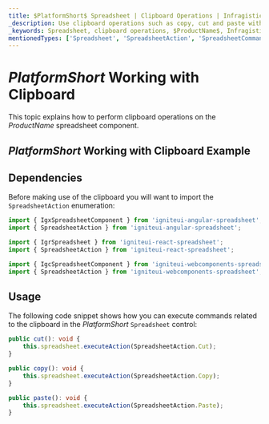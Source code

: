 ```yaml
---
title: $PlatformShort$ Spreadsheet | Clipboard Operations | Infragistics
_description: Use clipboard operations such as copy, cut and paste within Infragistics' $PlatformShort$ spreadsheet control. View Infragistics $ProductName$ spreadsheet demos today!
_keywords: Spreadsheet, clipboard operations, $ProductName$, Infragistics
mentionedTypes: ['Spreadsheet', 'SpreadsheetAction', 'SpreadsheetCommandType', 'Command']
---
```

# $PlatformShort$ Working with Clipboard

This topic explains how to perform clipboard operations on the $ProductName$ spreadsheet component.

## $PlatformShort$ Working with Clipboard Example


<code-view style="height: 500px" 
           data-demos-base-url="{environment:dvDemosBaseUrl}" 
           iframe-src="{environment:dvDemosBaseUrl}/excel/spreadsheet-clipboard" alt="$PlatformShort$ Working with Clipboard Example">
</code-view>
<sample-button src="excel/spreadsheet/clipboard"></sample-button>

<div class="divider--half"></div>

## Dependencies
Before making use of the clipboard you will want to import the `SpreadsheetAction` enumeration:

<!-- Angular -->
```ts
import { IgxSpreadsheetComponent } from 'igniteui-angular-spreadsheet';
import { SpreadsheetAction } from 'igniteui-angular-spreadsheet';
```

<!-- React -->
```ts
import { IgrSpreadsheet } from 'igniteui-react-spreadsheet';
import { SpreadsheetAction } from 'igniteui-react-spreadsheet';
```

```ts
import { IgcSpreadsheetComponent } from 'igniteui-webcomponents-spreadsheet';
import { SpreadsheetAction } from 'igniteui-webcomponents-spreadsheet';
```

<div class="divider--half"></div>


## Usage
The following code snippet shows how you can execute commands related to the clipboard in the $PlatformShort$ `Spreadsheet` control:

```ts
public cut(): void {
    this.spreadsheet.executeAction(SpreadsheetAction.Cut);
}

public copy(): void {
    this.spreadsheet.executeAction(SpreadsheetAction.Copy);
}

public paste(): void {
    this.spreadsheet.executeAction(SpreadsheetAction.Paste);
}
```
